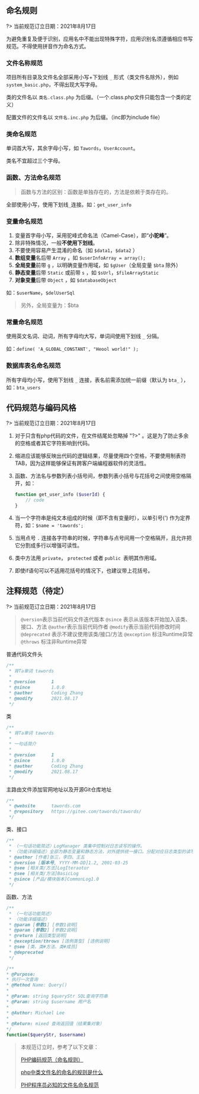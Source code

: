 ## 命名规则

?> 当前规范订立日期：2021年8月17日

为避免重复及便于识别，应用名中不能出现特殊字符，应用识别名须遵循相应书写规范。不得使用拼音作为命名方式。


### 文件名称规范

项目所有目录及文件名全部采用小写+下划线 `_` 形式（类文件名除外），例如 `system_basic.php`，不得出现大写字母。

类的文件名以 `类名.class.php` 为后缀。（一个.class.php文件只能包含一个类的定义）

配置文件的文件名以 `文件名.inc.php` 为后缀。（inc即为include file）

### 类命名规范

单词首大写，其余字母小写，如 `Tawords`，`UserAccount`。

类名不宜超过三个字母。

### 函数、方法命名规范

> 函数与方法的区别：函数是单独存在的，方法是依赖于类存在的。

全部使用小写，使用下划线`_`连接。如：`get_user_info`

### 变量命名规范

1. 变量首字母小写，采用驼峰式命名法（Camel-Case），即“**小驼峰**”。
2. 除非特殊情况，一般**不使用下划线**。
3. 不要使用容易产生混淆的命名（如 `$data1`，`$data2` ）
4. **数组变量**名后带 `Array` ，如 `$userInfoArray = array();`
5. **全局变量**前带 `g` ，以明确变量作用域，如 `$gUser`（全局变量 `$bta` 除外）
6. **静态变量**后带 `Static` 或前带 `s` ，如 `$sUrl`，`$fileArrayStatic`
7. **对象变量**后带 `Object` ，如 `$databaseObject`

如：`$userName`，`$delUserSql`

> 另外，全局变量为：$bta

### 常量命名规范

使用英文名词、动词，所有字母均大写，单词间使用下划线 `_` 分隔。

如：`define( 'A_GLOBAL_CONSTANT', "Heool world!" );`

### 数据库表名命名规范

所有字母均小写，使用下划线 `_` 连接，表名前需添加统一前缀（默认为 `bta_` ），如：`bta_users`



## 代码规范与编码风格

?> 当前规范订立日期：2021年8月17日

1. 对于只含有php代码的文件，在文件结尾处忽略掉 "?>" 。这是为了防止多余的空格或者其它字符影响到代码。

2. 缩进应该能够反映出代码的逻辑结果，尽量使用四个空格，不要使用制表符TAB，因为这样能够保证有跨客户端编程器软件的灵活性。

3. 函数、方法名与参数列表小括号间，参数列表小括号与花括号之间使用空格隔开，如：

   ```php
   function get_user_info ($userId) {
       // code
   }
   ```

4. 当一个字符串是纯文本组成的时候（即不含有变量时），以单引号(') 作为定界符，如：`$name = 'tawords';`

5. 当用点号 `.` 连接各字符串的时候，字符串与点号间用一个空格隔开，且允许把它分割成多行以增强可读性。

6. 类中方法用 `private`， `protected` 或者 `public `表明其作用域。

7. 即使if语句可以不适用花括号的情况下，也建议带上花括号。



## 注释规范（待定）

?> 当前规范订立日期：2021年8月17日

> `@version`表示当前代码文件迭代版本
> `@since` 表示从该版本开始加入该类、接口、方法
> `@auther`表示当前代码作者
> `@modify`表示当前代码修改时间
> `@deprecated` 表示不建议使用该类/接口/方法
> `@exception` 标注Runtime异常
> `@throws` 标注非Runtime异常

普通代码文件头

```php
/**
 * 背Ta单词 tawords
 *
 * @version      1
 * @since        1.0.0
 * @auther       Coding Zhang
 * @modify       2021.08.17
 */
```

类

```php
/**
 * 背Ta单词 tawords
 *
 * 一句话简介
 *
 * @version      1
 * @since        1.0.0
 * @auther       Coding Zhang
 * @modify       2021.08.17
 */
```



主路由文件添加官网地址以及开源Git仓库地址

```php
/**
 * @website      tawords.com
 * @repository   https://gitee.com/tawords/tawords/
 */
```





类、接口

```php
/**
 * 〈一句话功能简述〉LogManager 类集中控制对日志读写的操作。
 * 〈功能详细描述〉全部为静态变量和静态方法，对外提供统一接口。分配对应日志类型的读写器，读取或写入符合条件的日志纪录。
 * @author [作者]张三，李四，王五
 * @version [版本号, YYYY-MM-DD]1.2, 2001-03-25
 * @see [相关类/方法]LogIteraotor
 * @see [相关类/方法]BasicLog
 * @since [产品/模块版本]CommonLog1.0
 */
```

函数、方法
```php
/**
 * 〈一句话功能简述〉
 * 〈功能详细描述〉
 * @param [参数1] [参数1说明]
 * @param [参数2] [参数2说明]
 * @return [返回类型说明]
 * @exception/throws [违例类型] [违例说明]
 * @see [类、类#方法、类#成员]
 * @deprecated
 */
```
```php
/** 
* @Purpose: 
* 执行一次查询 
* @Method Name: Query()
* 
* @Param: string $queryStr SQL查询字符串 
* @Param: string $username 用户名
* 
* @Author: Michael Lee
*
* @Return: mixed 查询返回值（结果集对象） 
*/ 
function($queryStr, $username)
```





> 本规范订立时，参考了以下文章：
>
> [PHP编码规范（命名规则）](http://www.splaybow.com/post/php-coding-guifan.html)
>
> [php中类文件名的命名的规则是什么](https://www.cnblogs.com/Renyi-Fan/p/9417604.html)
>
> [PHP程序员必知的文件名命名规范](https://www.szhulian.com/new/729.html)

